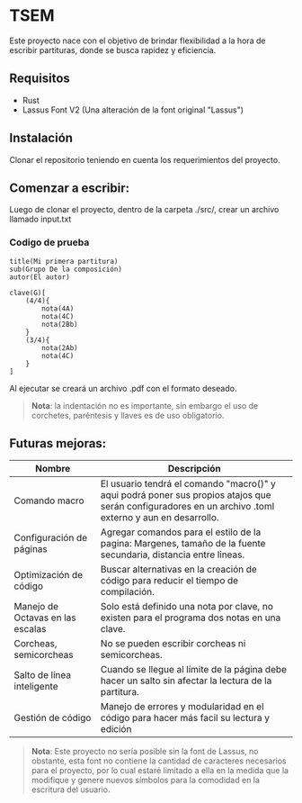 # TSEM
Este proyecto nace con el objetivo de brindar flexibilidad a la hora de escribir partituras, donde se busca rapidez y eficiencia.

## Requisitos
- Rust
- Lassus Font V2 (Una alteración de la font original "Lassus")

## Instalación
Clonar el repositorio teniendo en cuenta los requerimientos del proyecto.

## Comenzar a escribir:
Luego de clonar el proyecto, dentro de la carpeta ./src/, crear un archivo llamado input.txt
### Codigo de prueba
```
title(Mi primera partitura)
sub(Grupo De la composición)
autor(El autor)

clave(G)[
	(4/4){
		nota(4A)
		nota(4C)
		nota(2Bb)
	}
	(3/4){
		nota(2Ab)
		nota(4C)
	}
]

```
Al ejecutar se creará un archivo .pdf con el formato deseado.

> **Nota**: la indentación no es importante, sin embargo el uso de corchetes, paréntesis y llaves es de uso obligatorio.


## Futuras mejoras:
| Nombre                            | Descripción         |
|----------------------------------|---------------------|
| Comando macro                     |El usuario tendrá el comando "macro()" y aqui podrá poner sus propios atajos que serán configuradores en un archivo .toml externo y aun en desarrollo.|
| Configuración de páginas          | Agregar comandos para el estilo de la pagina: Margenes, tamaño de la fuente secundaria, distancia entre lineas.|
| Optimización de código            | Buscar alternativas en la creación de código para reducir el tiempo de compilación.|
| Manejo de Octavas en las escalas  | Solo está definido una nota por clave, no existen para el programa dos notas en una clave.|
| Corcheas, semicorcheas            | No se pueden escribir corcheas ni semicorcheas.|
| Salto de línea inteligente        | Cuando se llegue al límite de la página debe hacer un salto sin afectar la lectura de la partitura.|
|Gestión de código|Manejo de errores y modularidad en el código para hacer más facil su lectura y edición|

> **Nota**: Este proyecto no sería posible sin la font de Lassus, no obstante, esta font no contiene la cantidad de caracteres necesarios para el proyecto, por lo cual estaré limitado a ella en la medida que la modifique y genere nuevos símbolos para la comodidad en la escritura del usuario.
